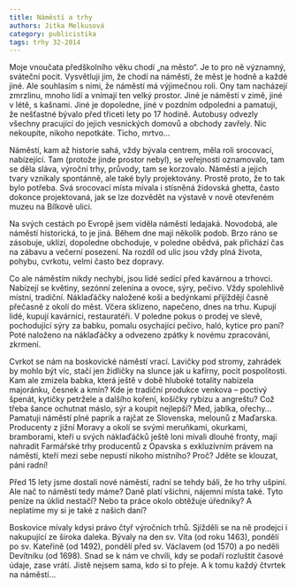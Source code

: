 ```yaml
---
title: Náměstí a trhy
authors: Jitka Melkusová
category: publicistika
tags: trhy 32-2014 
---
```


Moje vnoučata předškolního věku chodí „na město“. Je to pro ně významný, sváteční pocit. Vysvětluji jim, že chodí na náměstí, že měst je hodně a každé jiné. Ale souhlasím s nimi, že náměstí má výjimečnou roli. Ony tam nacházejí zmrzlinu, mnoho lidí a vnímají ten velký prostor. Jiné je náměstí v zimě, jiné v létě, s kašnami. Jiné je dopoledne, jiné v pozdním odpoledni a pamatuji, že nešťastné bývalo před třiceti lety po 17 hodině. Autobusy odvezly všechny pracující do jejich vesnických domovů a obchody zavřely. Nic nekoupíte, nikoho nepotkáte. Ticho, mrtvo…

Náměstí, kam až historie sahá, vždy bývala centrem, měla roli srocovací, nabízející. Tam (protože jinde prostor nebyl), se veřejnosti oznamovalo, tam se děla sláva, výroční trhy, průvody, tam se korzovalo. Náměstí a jejich tvary vznikaly spontánně, ale také byly projektovány. Prostě proto, že to tak bylo potřeba. Svá srocovací místa mívala i stísněná židovská ghetta, často dokonce projektovaná, jak se lze dozvědět na výstavě v nově otevřeném muzeu na Bílkově ulici.

Na svých cestách po Evropě jsem viděla náměstí ledajaká. Novodobá, ale náměstí historická, to je jiná. Během dne mají několik podob. Brzo ráno se zásobuje, uklízí, dopoledne obchoduje, v poledne obědvá, pak přichází čas na zábavu a večerní posezení. Na rozdíl od ulic jsou vždy plná života, pohybu, cvrkotu, velmi často bez dopravy.

Co ale náměstím nikdy nechybí, jsou lidé sedící před kavárnou a trhovci. Nabízejí se květiny, sezónní zelenina a ovoce, sýry, pečivo. Vždy spolehlivě místní, tradiční. Náklaďáčky naložené koši a bedýnkami přijíždějí časně přečasně z okolí do měst. Včera sklizeno, napečeno, dnes na trhu. Kupují lidé, kupují kavárníci, restauratéři. V poledne pokus o prodej ve slevě, pochodující sýry za babku, pomalu osychající pečivo, haló, kytice pro paní? Poté naloženo na náklaďáčky a odvezeno zpátky k novému zpracování, zkrmení.

Cvrkot se nám na boskovické náměstí vrací. Lavičky pod stromy, zahrádek by mohlo být víc, stačí jen židličky na slunce jak u kafírny, pocit pospolitosti. Kam ale zmizela babka, která ještě v době hluboké totality nabízela majoránku, česnek a kmín? Kde je tradiční produkce venkova – poctivý špenát, kytičky petržele a dalšího koření, košíčky rybízu a angreštu? Což třeba šance ochutnat máslo, sýr a koupit nejlepší? Med, jablka, ořechy… Pamatuji náměstí plné paprik a rajčat ze Slovenska, melounů z Maďarska. Producenty z jižní Moravy a okolí se svými meruňkami, okurkami, bramborami, kteří u svých náklaďáčků ještě loni mívali dlouhé fronty, mají nahradit Farmářské trhy producentů z Opavska s exkluzívním právem na náměstí, kteří mezi sebe nepustí nikoho místního? Proč? Jděte se klouzat, páni radní! 

Před 15 lety jsme dostali nové náměstí, radní se tehdy báli, že ho trhy ušpiní. Ale nač to náměstí tedy máme? Daně platí všichni, nájemní místa také. Tyto peníze na úklid nestačí? Nebo ta práce okolo obtěžuje úředníky? A neplatíme my si je také z našich daní?

Boskovice mívaly kdysi právo čtyř výročních trhů. Sjížděli se na ně prodejci i nakupující ze široka daleka. Bývaly na den sv. Víta (od roku 1463), pondělí po sv. Kateřině (od 1492), pondělí před sv. Václavem (od 1570) a po neděli Devítníku (od 1698). Snad se k nám ve chvíli, kdy se podaří rozluštit časové údaje, zase vrátí. Jistě nejsem sama, kdo si to přeje. A k tomu každý čtvrtek na náměstí…
